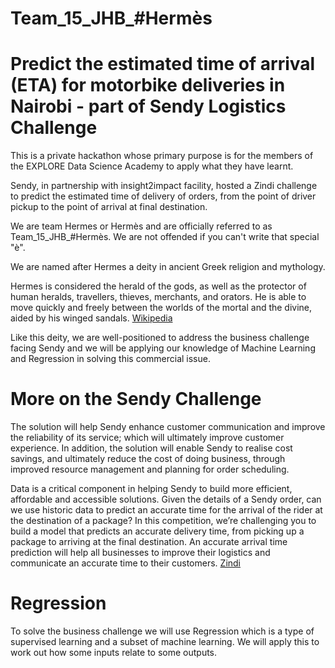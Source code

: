 # Team_15_JHB_#Hermès
# Predict the estimated time of arrival (ETA) for motorbike deliveries in Nairobi - part of Sendy Logistics Challenge


This is a private hackathon whose primary purpose is for the members of the EXPLORE Data Science Academy to apply what they have learnt. 

Sendy, in partnership with insight2impact facility, hosted a Zindi challenge to predict the estimated time of delivery of orders, from the point of driver pickup to the point of arrival at final destination.

We are team Hermes or Hermès and are officially referred to as Team_15_JHB_#Hermès. We are not offended if you can't write that special "è". 

We are named after Hermes a deity in ancient Greek religion and mythology. 

Hermes is considered the herald of the gods, as well as the protector of human heralds, travellers, thieves, merchants, and orators. He is able to move quickly and freely between the worlds of the mortal and the divine, aided by his winged sandals. [Wikipedia](https://en.wikipedia.org/wiki/Hermes)

Like this deity, we are well-positioned to address the business challenge facing Sendy and we will be applying our knowledge of Machine Learning and Regression in solving this commercial issue.

# More on the Sendy Challenge

The solution will help Sendy enhance customer communication and improve the reliability of its service; which will ultimately improve customer experience. In addition, the solution will enable Sendy to realise cost savings, and ultimately reduce the cost of doing business, through improved resource management and planning for order scheduling.

Data is a critical component in helping Sendy to build more efficient, affordable and accessible solutions. Given the details of a Sendy order, can we use historic data to predict an accurate time for the arrival of the rider at the destination of a package? In this competition, we’re challenging you to build a model that predicts an accurate delivery time, from picking up a package to arriving at the final destination. An accurate arrival time prediction will help all businesses to improve their logistics and communicate an accurate time to their customers.
[Zindi](https://zindi.africa/hackathons/edsa-sendy-logistics-challenge)


# Regression

To solve the business challenge we will use Regression which is a type of supervised learning and a subset of machine learning. We will apply this to work out how some inputs relate to some outputs.

